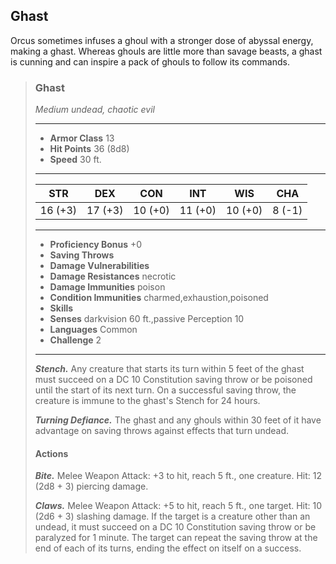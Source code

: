## Ghast
Orcus sometimes infuses a ghoul with a stronger dose of abyssal energy, making a ghast. Whereas ghouls are little more than savage beasts, a ghast is cunning and can inspire a pack of ghouls to follow its commands.

>### Ghast
>*Medium undead, chaotic evil*
>___
>- **Armor Class** 13
>- **Hit Points** 36 (8d8)
>- **Speed** 30 ft.
>___
>|**STR**|**DEX**|**CON**|**INT**|**WIS**|**CHA**|
>|:---:|:---:|:---:|:---:|:---:|:---:|
>|16 (+3)|17 (+3)|10 (+0)|11 (+0)|10 (+0)|8 (-1)|
>
>___
>- **Proficiency Bonus** +0
>- **Saving Throws** 
>- **Damage Vulnerabilities** 
>- **Damage Resistances** necrotic
>- **Damage Immunities** poison
>- **Condition Immunities** charmed,exhaustion,poisoned
>- **Skills** 
>- **Senses** darkvision 60 ft.,passive Perception 10
>- **Languages** Common
>- **Challenge** 2
>___
>***Stench.*** Any creature that starts its turn within 5 feet of the ghast must succeed on a DC 10 Constitution saving throw or be poisoned until the start of its next turn. On a successful saving throw, the creature is immune to the ghast's Stench for 24 hours.
>
>***Turning Defiance.*** The ghast and any ghouls within 30 feet of it have advantage on saving throws against effects that turn undead.
>
>#### Actions
>***Bite.*** Melee Weapon Attack: +3 to hit, reach 5 ft., one creature. Hit: 12 (2d8 + 3) piercing damage.
>
>***Claws.*** Melee Weapon Attack: +5 to hit, reach 5 ft., one target. Hit: 10 (2d6 + 3) slashing damage. If the target is a creature other than an undead, it must succeed on a DC 10 Constitution saving throw or be paralyzed for 1 minute. The target can repeat the saving throw at the end of each of its turns, ending the effect on itself on a success.
>
